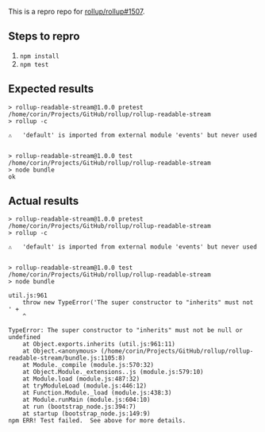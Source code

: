 This is a repro repo for [rollup/rollup#1507](https://github.com/rollup/rollup/issues/1507).

## Steps to repro

1. `npm install`
2. `npm test`

## Expected results

    > rollup-readable-stream@1.0.0 pretest /home/corin/Projects/GitHub/rollup/rollup-readable-stream
    > rollup -c

    ⚠️   'default' is imported from external module 'events' but never used


    > rollup-readable-stream@1.0.0 test /home/corin/Projects/GitHub/rollup/rollup-readable-stream
    > node bundle
    ok

## Actual results

    > rollup-readable-stream@1.0.0 pretest /home/corin/Projects/GitHub/rollup/rollup-readable-stream
    > rollup -c

    ⚠️   'default' is imported from external module 'events' but never used


    > rollup-readable-stream@1.0.0 test /home/corin/Projects/GitHub/rollup/rollup-readable-stream
    > node bundle

    util.js:961
        throw new TypeError('The super constructor to "inherits" must not ' +
        ^

    TypeError: The super constructor to "inherits" must not be null or undefined
        at Object.exports.inherits (util.js:961:11)
        at Object.<anonymous> (/home/corin/Projects/GitHub/rollup/rollup-readable-stream/bundle.js:1105:8)
        at Module._compile (module.js:570:32)
        at Object.Module._extensions..js (module.js:579:10)
        at Module.load (module.js:487:32)
        at tryModuleLoad (module.js:446:12)
        at Function.Module._load (module.js:438:3)
        at Module.runMain (module.js:604:10)
        at run (bootstrap_node.js:394:7)
        at startup (bootstrap_node.js:149:9)
    npm ERR! Test failed.  See above for more details.

